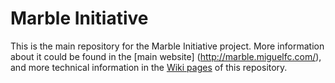 # Marble Initiative

This is the main repository for the Marble Initiative project. 
More information about it could be found in the [main website] (http://marble.miguelfc.com/), and more technical information in
the [Wiki pages](https://github.com/miguelfc/marble/wiki) of this repository. 
